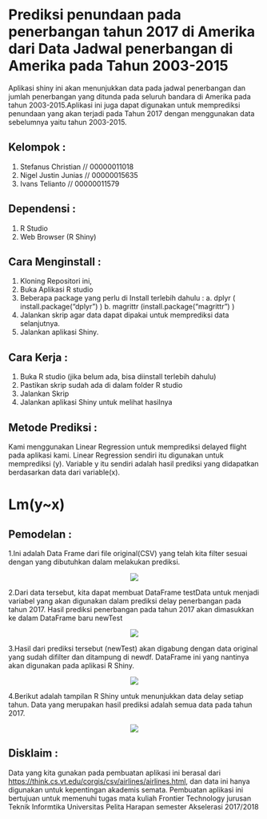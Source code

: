 # Prediksi penundaan pada penerbangan tahun 2017 di Amerika dari Data Jadwal penerbangan di Amerika pada Tahun 2003-2015

Aplikasi shiny ini akan menunjukkan data pada jadwal penerbangan dan jumlah penerbangan yang ditunda pada seluruh bandara di Amerika pada tahun 2003-2015.Aplikasi ini juga dapat digunakan untuk memprediksi penundaan yang akan terjadi pada Tahun 2017 dengan menggunakan data sebelumnya yaitu tahun 2003-2015.

## Kelompok : 
1.	Stefanus Christian // 00000011018
2.	Nigel Justin Junias // 00000015635
3.	Ivans Telianto  // 00000011579

## Dependensi : 
1.	R Studio
2.	Web Browser (R Shiny)

## Cara Menginstall : 
1.	Kloning Repositori ini,
2.	Buka Aplikasi R studio 
3.	Beberapa package yang perlu di Install terlebih dahulu :
a.	dplyr  ( install.package(“dplyr”) )
b.	magrittr (install.package(“magrittr”) )
4.	Jalankan skrip agar data dapat dipakai untuk memprediksi data selanjutnya.
5.	Jalankan aplikasi Shiny.

## Cara Kerja : 
1.	Buka R studio (jika belum ada, bisa diinstall terlebih dahulu)
2.	Pastikan skrip sudah ada di dalam folder R studio
3.	Jalankan Skrip
4.	Jalankan aplikasi Shiny untuk melihat hasilnya

## Metode Prediksi : 
Kami menggunakan Linear Regression untuk memprediksi delayed flight pada aplikasi kami. Linear Regression sendiri itu digunakan untuk memprediksi (y). Variable y itu sendiri adalah hasil prediksi yang didapatkan berdasarkan data dari variable(x).

<p align = "center"> <h1>Lm(y~x)</h1> </p>

## Pemodelan :
1.Ini adalah Data Frame dari file original(CSV) yang telah kita filter sesuai dengan yang dibutuhkan dalam melakukan prediksi.
<p align = "center"> <img src="https://github.com/justinjunias/flight-delay-prediction/blob/master/test/originaldata.png"> </p>
2.Dari data tersebut, kita dapat membuat DataFrame testData untuk menjadi variabel yang akan digunakan dalam prediksi delay penerbangan pada tahun 2017. Hasil prediksi penerbangan pada tahun 2017 akan dimasukkan ke dalam DataFrame baru newTest
<p align = "center"> <img src="https://github.com/justinjunias/flight-delay-prediction/blob/master/test/newtest.png"> </p>
3.Hasil dari prediksi tersebut (newTest) akan digabung dengan data original yang sudah difilter dan ditampung di newdf. DataFrame ini yang nantinya akan digunakan pada aplikasi R Shiny.
<p align = "center"> <img src="https://github.com/justinjunias/flight-delay-prediction/blob/master/test/newdf.png"> </p>
4.Berikut adalah tampilan R Shiny untuk menunjukkan data delay setiap tahun. Data yang merupakan hasil prediksi adalah semua data pada tahun 2017.
<p align = "center"> <img src ="https://github.com/justinjunias/flight-delay-prediction/blob/master/test/shiny.png"> </p>

## Disklaim :
Data yang kita gunakan pada pembuatan aplikasi ini berasal dari https://think.cs.vt.edu/corgis/csv/airlines/airlines.html, dan data ini hanya digunakan untuk kepentingan akademis semata.
Pembuatan aplikasi ini bertujuan untuk memenuhi tugas mata kuliah Frontier Technology jurusan Teknik Informtika Universitas Pelita Harapan semester Akselerasi 2017/2018
